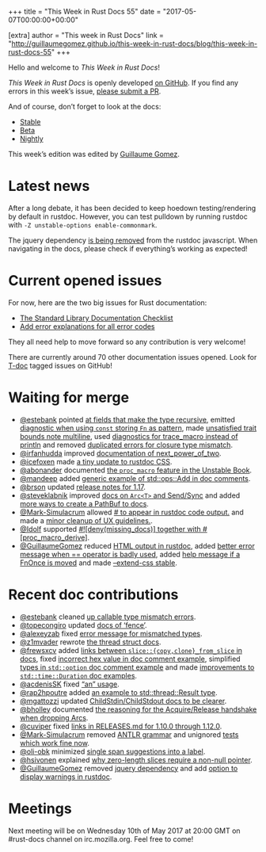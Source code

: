 +++
title = "This Week in Rust Docs 55"
date = "2017-05-07T00:00:00+00:00"

[extra]
author = "This week in Rust Docs"
link = "http://guillaumegomez.github.io/this-week-in-rust-docs/blog/this-week-in-rust-docs-55"
+++
<p>Hello and welcome to <em>This Week in Rust Docs</em>!</p>

<p><em>This Week in Rust Docs</em> is openly developed <a href="https://github.com/GuillaumeGomez/this-week-in-rust-docs">on GitHub</a>.
If you find any errors in this week’s issue, <a href="https://github.com/GuillaumeGomez/this-week-in-rust-docs/pulls">please submit a PR</a>.</p>

<p>And of course, don’t forget to look at the docs:</p>

<ul>
  <li><a href="https://doc.rust-lang.org/">Stable</a></li>
  <li><a href="https://doc.rust-lang.org/beta/">Beta</a></li>
  <li><a href="https://doc.rust-lang.org/nightly/">Nightly</a></li>
</ul>

<p>This week’s edition was edited by <a href="https://github.com/GuillaumeGomez">Guillaume Gomez</a>.</p>

<h1 id="latest-news">Latest news</h1>

<p>After a long debate, it has been decided to keep hoedown testing/rendering by default in rustdoc. However, you can test pulldown by running rustdoc with <code class="highlighter-rouge">-Z unstable-options enable-commonmark</code>.</p>

<p>The jquery dependency <a href="https://github.com/rust-lang/rust/pull/41307">is being removed</a> from the rustdoc javascript. When navigating in the docs, please check if everything’s working as expected!</p>

<h1 id="current-opened-issues">Current opened issues</h1>

<p>For now, here are the two big issues for Rust documentation:</p>

<ul>
  <li><a href="https://github.com/rust-lang/rust/issues/29329">The Standard Library Documentation Checklist</a></li>
  <li><a href="https://github.com/rust-lang/rust/issues/32777">Add error explanations for all error codes</a></li>
</ul>

<p>They all need help to move forward so any contribution is very welcome!</p>

<p>There are currently around 70 other documentation issues opened. Look for <a href="https://github.com/rust-lang/rust/labels/T-doc">T-doc</a> tagged issues on GitHub!</p>

<h1 id="waiting-for-merge">Waiting for merge</h1>

<ul>
  <li><a href="https://github.com/estebank">@estebank</a> pointed <a href="https://github.com/rust-lang/rust/pull/40857">at fields that make the type recursive</a>, emitted <a href="https://github.com/rust-lang/rust/pull/41434">diagnostic when using <code class="highlighter-rouge">const</code> storing <code class="highlighter-rouge">Fn</code> as pattern</a>, made <a href="https://github.com/rust-lang/rust/pull/41489">unsatisfied trait bounds note multiline</a>, used <a href="https://github.com/rust-lang/rust/pull/41520">diagnostics for trace_macro instead of println</a> and removed <a href="https://github.com/rust-lang/rust/pull/41760">duplicated errors for closure type mismatch</a>.</li>
  <li><a href="https://github.com/irfanhudda">@irfanhudda</a> improved <a href="https://github.com/rust-lang/rust/pull/40706">documentation of next_power_of_two</a>.</li>
  <li><a href="https://github.com/icefoxen">@icefoxen</a> made <a href="https://github.com/rust-lang/rust/pull/40719">a tiny update to rustdoc CSS</a>.</li>
  <li><a href="https://github.com/abonander">@abonander</a> documented <a href="https://github.com/rust-lang/rust/pull/41476">the <code class="highlighter-rouge">proc_macro</code> feature in the Unstable Book</a>.</li>
  <li><a href="https://github.com/mandeep">@mandeep</a> added <a href="https://github.com/rust-lang/rust/pull/41612">generic example of std::ops::Add in doc comments</a>.</li>
  <li><a href="https://github.com/brson">@brson</a> updated <a href="https://github.com/rust-lang/rust/pull/41548">release notes for 1.17</a>.</li>
  <li><a href="https://github.com/steveklabnik">@steveklabnik</a> improved <a href="https://github.com/rust-lang/rust/pull/41536">docs on <code class="highlighter-rouge">Arc&lt;T&gt;</code> and Send/Sync</a> and added <a href="https://github.com/rust-lang/rust/pull/41531">more ways to create a PathBuf to docs</a>.</li>
  <li><a href="https://github.com/Mark-Simulacrum">@Mark-Simulacrum</a> allowed <a href="https://github.com/rust-lang/rust/pull/41785"># to appear in rustdoc code output.</a> and made a <a href="https://github.com/rust-lang/rust/pull/41791">minor cleanup of UX guidelines.</a>.</li>
  <li><a href="https://github.com/Idolf">@Idolf</a> supported <a href="https://github.com/rust-lang/rust/pull/41747">#![deny(missing_docs)] together with #[proc_macro_derive]</a>.</li>
  <li><a href="https://github.com/GuillaumeGomez">@GuillaumeGomez</a> reduced <a href="https://github.com/rust-lang/rust/pull/41384">HTML output in rustdoc</a>, added <a href="https://github.com/rust-lang/rust/pull/41559">better error message when == operator is badly used</a>, added <a href="https://github.com/rust-lang/rust/pull/41772">help message if a FnOnce is moved</a> and made <a href="https://github.com/rust-lang/rust/pull/41700">–extend-css stable</a>.</li>
</ul>

<h1 id="recent-doc-contributions">Recent doc contributions</h1>

<ul>
  <li><a href="https://github.com/estebank">@estebank</a> cleaned <a href="https://github.com/rust-lang/rust/pull/41488">up callable type mismatch errors</a>.</li>
  <li><a href="https://github.com/topecongiro">@topecongiro</a> updated <a href="https://github.com/rust-lang/rust/pull/41217">docs of ‘fence’</a>.</li>
  <li><a href="https://github.com/alexeyzab">@alexeyzab</a> fixed <a href="https://github.com/rust-lang/rust/pull/41547">error message for mismatched types</a>.</li>
  <li><a href="https://github.com/z1mvader">@z1mvader</a> rewrote <a href="https://github.com/rust-lang/rust/pull/41543">the thread struct docs</a>.</li>
  <li><a href="https://github.com/frewsxcv">@frewsxcv</a> added <a href="https://github.com/rust-lang/rust/pull/41784">links between <code class="highlighter-rouge">slice::{copy,clone}_from_slice</code> in docs</a>, fixed <a href="https://github.com/rust-lang/rust/pull/41688">incorrect hex value in doc comment example</a>, simplified <a href="https://github.com/rust-lang/rust/pull/41749">types in <code class="highlighter-rouge">std::option</code> doc comment example</a> and made <a href="https://github.com/rust-lang/rust/pull/41720">improvements to <code class="highlighter-rouge">std::time::Duration</code> doc examples</a>.</li>
  <li><a href="https://github.com/acdenisSK">@acdenisSK</a> fixed <a href="https://github.com/rust-lang/rust/pull/41786">“an” usage</a>.</li>
  <li><a href="https://github.com/rap2hpoutre">@rap2hpoutre</a> added <a href="https://github.com/rust-lang/rust/pull/41768">an example to std::thread::Result type</a>.</li>
  <li><a href="https://github.com/mgattozzi">@mgattozzi</a> updated <a href="https://github.com/rust-lang/rust/pull/41721">ChildStdin/ChildStdout docs to be clearer</a>.</li>
  <li><a href="https://github.com/bholley">@bholley</a> documented <a href="https://github.com/rust-lang/rust/pull/41730">the reasoning for the Acquire/Release handshake when dropping Arcs</a>.</li>
  <li><a href="https://github.com/cuviper">@cuviper</a> fixed <a href="https://github.com/rust-lang/rust/pull/41613">links in RELEASES.md for 1.10.0 through 1.12.0</a>.</li>
  <li><a href="https://github.com/Mark-Simulacrum">@Mark-Simulacrum</a> removed <a href="https://github.com/rust-lang/rust/pull/41705">ANTLR grammar</a> and unignored <a href="https://github.com/rust-lang/rust/pull/41629">tests which work fine now</a>.</li>
  <li><a href="https://github.com/oli-obk">@oli-obk</a> minimized <a href="https://github.com/rust-lang/rust/pull/40851">single span suggestions into a label</a>.</li>
  <li><a href="https://github.com/hsivonen">@hsivonen</a> explained <a href="https://github.com/rust-lang/rust/pull/41602">why zero-length slices require a non-null pointer</a>.</li>
  <li><a href="https://github.com/GuillaumeGomez">@GuillaumeGomez</a> removed <a href="https://github.com/rust-lang/rust/pull/41307">jquery dependency</a> and add <a href="https://github.com/rust-lang/rust/pull/41678">option to display warnings in rustdoc</a>.</li>
</ul>

<h1 id="meetings">Meetings</h1>

<p>Next meeting will be on Wednesday 10th of May 2017 at 20:00 GMT on #rust-docs channel on irc.mozilla.org. Feel free to come!</p>